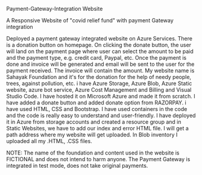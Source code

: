Payment-Gateway-Integration Website

A Responsive Website of "covid relief fund" with payment Gateway integration

Deployed a payment gateway integrated website on Azure Services. There is a donation button on homepage. On clicking the donate button, the user will land on the payment page where user can select the amount to be paid and the payment type, e.g. credit card, Paypal, etc. Once the payment is done and invoice will be generated and email will be sent to the user for the payment received. The invoice will contain the amount. My website name is Sahayak Foundation and it's for the donation for the help of needy people, trees, against pollution, etc. i have Azure Storage, Azure Blob, Azure Static website, azure bot service, Azure Cost Management and Billing and Visual Studio Code. I have hosted it on Microsoft Azure and made it from scratch. I have added a donate button and added donate option from RAZORPAY. i have used HTML, CSS and Bootstrap.
I have used containers in the code and the code is really easy to understand and user-friendly. I have deployed it in Azure from storage accounts and created a resource group and in Static Websites, we have to add our index and error HTML file. I will get a path address where my website will get uploaded. In Blob inventory I uploaded all my .HTML, .CSS files.

NOTE: The name of the foundation and content used in the website is FICTIONAL and does not intend to harm anyone. The Payment Gateway is integrated in test mode, does not take original payments.
